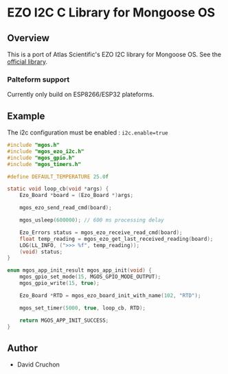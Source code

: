 # EZO I2C C Library for Mongoose OS

## Overview

This is a port of Atlas Scientific's EZO I2C library for Mongoose OS. See the [official library](https://github.com/Atlas-Scientific/Ezo_I2c_lib).

### Palteform support
Currently only build on ESP8266/ESP32 plateforms.

## Example
The i2c configuration must be enabled : ```i2c.enable=true```

```c
#include "mgos.h"
#include "mgos_ezo_i2c.h"
#include "mgos_gpio.h"
#include "mgos_timers.h"

#define DEFAULT_TEMPERATURE 25.0f

static void loop_cb(void *args) {
    Ezo_Board *board = (Ezo_Board *)args;

    mgos_ezo_send_read_cmd(board);

    mgos_usleep(600000); // 600 ms processing delay

    Ezo_Errors status = mgos_ezo_receive_read_cmd(board);
    float temp_reading = mgos_ezo_get_last_received_reading(board);
    LOG(LL_INFO, (">>> %f", temp_reading));
    (void) status;
}

enum mgos_app_init_result mgos_app_init(void) {
    mgos_gpio_set_mode(15, MGOS_GPIO_MODE_OUTPUT);
    mgos_gpio_write(15, true);

    Ezo_Board *RTD = mgos_ezo_board_init_with_name(102, "RTD");

    mgos_set_timer(5000, true, loop_cb, RTD);

    return MGOS_APP_INIT_SUCCESS;
}
```

## Author
- David Cruchon
